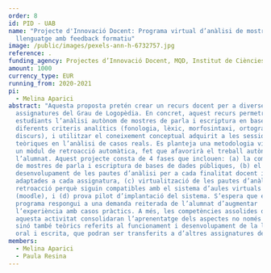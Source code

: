 ```yaml
---
order: 8
id: PID - UAB
name: "Projecte d'Innovació Docent: Programa virtual d’anàlisi de mostres de
  llenguatge amb feedback formatiu"
image: /public/images/pexels-ann-h-6732757.jpg
reference: .
funding_agency: Projectes d’Innovació Docent, MQD, Institut de Ciències de l’Educació, UAB
amount: 1000
currency_type: EUR
running_from: 2020-2021
pi:
  - Melina Aparici
abstract: "Aquesta proposta pretén crear un recurs docent per a diverses
  assignatures del Grau de Logopèdia. En concret, aquest recurs permetrà als
  estudiants l’anàlisi autònom de mostres de parla i escriptura en base a
  diferents criteris analítics (fonologia, lèxic, morfosintaxi, ortografia,
  discurs), i utilitzar el coneixement conceptual adquirit a les sessions
  teòriques en l’anàlisi de casos reals. Es planteja una metodologia virtual amb
  un mòdul de retroacció automàtica, fet que afavorirà el treball autònom de
  l’alumnat. Aquest projecte consta de 4 fases que inclouen: (a) la compilació
  de mostres de parla i escriptura de bases de dades públiques, (b) el disseny i
  desenvolupament de les pautes d’anàlisi per a cada finalitat docent i
  adaptades a cada assignatura, (c) virtualització de les pautes d’anàlisi i la
  retroacció perquè siguin compatibles amb el sistema d’aules virtuals de la UAB
  (moodle), i (d) prova pilot d’implantació del sistema. S’espera que el
  programa respongui a una demanda reiterada de l’alumnat d’augmentar
  l’experiència amb casos pràctics. A més, les competències assolides durant
  aquesta activitat consolidaran l’aprenentatge dels aspectes no només pràctics
  sinó també teòrics referits al funcionament i desenvolupament de la llengua
  oral i escrita, que podran ser transferits a d’altres assignatures del Grau."
members:
  - Melina Aparici
  - Paula Resina
---
```


